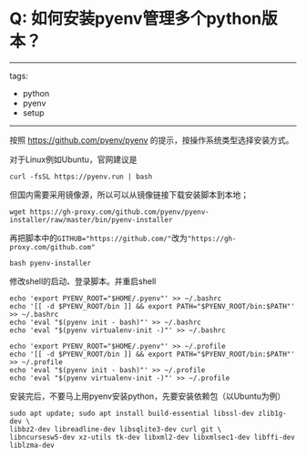 # Q: 如何安装pyenv管理多个python版本？

---
tags:
  - python
  - pyenv
  - setup
---
按照 https://github.com/pyenv/pyenv 的提示，按操作系统类型选择安装方式。

对于Linux例如Ubuntu，官网建议是
```shell
curl -fsSL https://pyenv.run | bash
```

但国内需要采用镜像源，所以可以从镜像链接下载安装脚本到本地；
```shell
wget https://gh-proxy.com/github.com/pyenv/pyenv-installer/raw/master/bin/pyenv-installer
```

再把脚本中的`GITHUB="https://github.com/"`改为`"https://gh-proxy.com/github.com"`
```shell
bash pyenv-installer
```

修改shell的启动、登录脚本。并重启shell
```shell
echo 'export PYENV_ROOT="$HOME/.pyenv"' >> ~/.bashrc
echo '[[ -d $PYENV_ROOT/bin ]] && export PATH="$PYENV_ROOT/bin:$PATH"' >> ~/.bashrc
echo 'eval "$(pyenv init - bash)"' >> ~/.bashrc
echo 'eval "$(pyenv virtualenv-init -)"' >> ~/.bashrc

echo 'export PYENV_ROOT="$HOME/.pyenv"' >> ~/.profile
echo '[[ -d $PYENV_ROOT/bin ]] && export PATH="$PYENV_ROOT/bin:$PATH"' >> ~/.profile
echo 'eval "$(pyenv init - bash)"' >> ~/.profile
echo 'eval "$(pyenv virtualenv-init -)"' >> ~/.profile
```

安装完后，不要马上用pyenv安装python，先要安装依赖包（以Ubuntu为例）
```shell
sudo apt update; sudo apt install build-essential libssl-dev zlib1g-dev \
libbz2-dev libreadline-dev libsqlite3-dev curl git \
libncursesw5-dev xz-utils tk-dev libxml2-dev libxmlsec1-dev libffi-dev liblzma-dev
```

```